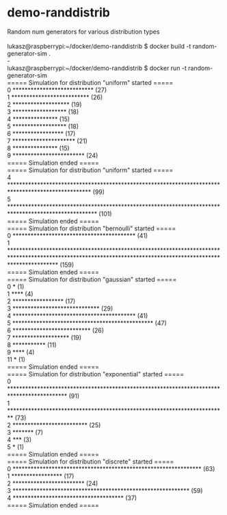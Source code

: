 # demo-randdistrib
Random num generators for various distribution types
<br><br>
lukasz@raspberrypi:\~/docker/demo-randdistrib $ docker build -t random-generator-sim .<br>
-<br>
lukasz@raspberrypi:\~/docker/demo-randdistrib $ docker run -t random-generator-sim<br>
===== Simulation for distribution "uniform" started =====<br>
 0 *************************** (27)<br>
 1 ************************** (26)<br>
 2 ******************* (19)<br>
 3 ****************** (18)<br>
 4 *************** (15)<br>
 5 ****************** (18)<br>
 6 ***************** (17)<br>
 7 ********************* (21)<br>
 8 *************** (15)<br>
 9 ************************ (24)<br>
===== Simulation ended =====<br>
===== Simulation for distribution "uniform" started =====<br>
 4 *************************************************************************************************** (99)<br>
 5 ***************************************************************************************************** (101)<br>
===== Simulation ended =====<br>
===== Simulation for distribution "bernoulli" started =====<br>
 0 ***************************************** (41)<br>
 1 *************************************************************************************************************************************************************** (159)<br>
===== Simulation ended =====<br>
===== Simulation for distribution "gaussian" started =====<br>
 0 * (1)<br>
 1 **** (4)<br>
 2 ***************** (17)<br>
 3 ***************************** (29)<br>
 4 ***************************************** (41)<br>
 5 *********************************************** (47)<br>
 6 ************************** (26)<br>
 7 ******************* (19)<br>
 8 *********** (11)<br>
 9 **** (4)<br>
11 * (1)<br>
===== Simulation ended =====<br>
===== Simulation for distribution "exponential" started =====<br>
 0 ******************************************************************************************* (91)<br>
 1 ************************************************************************* (73)<br>
 2 ************************* (25)<br>
 3 ******* (7)<br>
 4 *** (3)<br>
 5 * (1)<br>
===== Simulation ended =====<br>
===== Simulation for distribution "discrete" started =====<br>
 0 *************************************************************** (63)<br>
 1 ***************** (17)<br>
 2 ************************ (24)<br>
 3 *********************************************************** (59)<br>
 4 ************************************* (37)<br>
===== Simulation ended =====<br>
